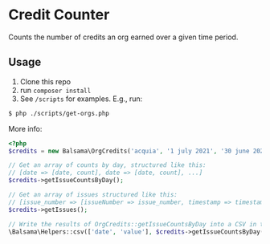 # Credit Counter
Counts the number of credits an org earned over a given time period.

## Usage
1. Clone this repo
2. run `composer install`
3. See `/scripts` for examples. E.g., run:
  ```bash
  $ php ./scripts/get-orgs.php
  ```

More info:
```php
<?php
$credits = new Balsama\OrgCredits('acquia', '1 july 2021', '30 june 2020');

// Get an array of counts by day, structured like this:
// [date => [date, count], date => [date, count], ...]
$credits->getIssueCountsByDay();

// Get an array of issues structured like this:
// [issue_number => [issueNumber => issue_number, timestamp => timestamp, date => date(Y-M-d)], ...]
$credits->getIssues();

// Write the results of OrgCredits::getIssueCountsByDay into a CSV in the /data directory:
\Balsama\Helpers::csv(['date', 'value'], $credits->getIssueCountsByDay(), 'filename.csv');
```
